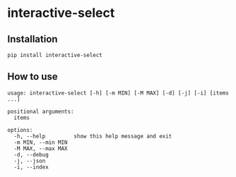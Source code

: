 # interactive-select
## Installation
```
pip install interactive-select
```
## How to use
```
usage: interactive-select [-h] [-m MIN] [-M MAX] [-d] [-j] [-i] [items ...]

positional arguments:
  items

options:
  -h, --help         show this help message and exit
  -m MIN, --min MIN
  -M MAX, --max MAX
  -d, --debug
  -j, --json
  -i, --index
```
